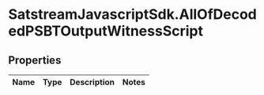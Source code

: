 # SatstreamJavascriptSdk.AllOfDecodedPSBTOutputWitnessScript

## Properties
Name | Type | Description | Notes
------------ | ------------- | ------------- | -------------
